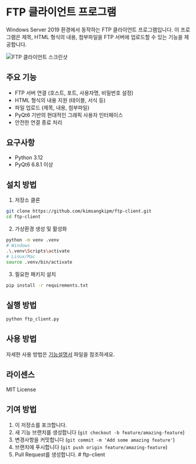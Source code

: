 # FTP 클라이언트 프로그램

Windows Server 2019 환경에서 동작하는 FTP 클라이언트 프로그램입니다. 이 프로그램은 제목, HTML 형식의 내용, 첨부파일을 FTP 서버에 업로드할 수 있는 기능을 제공합니다.

![FTP 클라이언트 스크린샷](screenshot.png)

## 주요 기능
- FTP 서버 연결 (호스트, 포트, 사용자명, 비밀번호 설정)
- HTML 형식의 내용 지원 (테이블, 서식 등)
- 파일 업로드 (제목, 내용, 첨부파일)
- PyQt6 기반의 현대적인 그래픽 사용자 인터페이스
- 안전한 연결 종료 처리

## 요구사항
- Python 3.12
- PyQt6 6.8.1 이상

## 설치 방법
1. 저장소 클론
```bash
git clone https://github.com/kimsangkipm/ftp-client.git
cd ftp-client
```

2. 가상환경 생성 및 활성화
```bash
python -m venv .venv
# Windows
.\.venv\Scripts\activate
# Linux/Mac
source .venv/bin/activate
```

3. 필요한 패키지 설치
```bash
pip install -r requirements.txt
```

## 실행 방법
```bash
python ftp_client.py
```

## 사용 방법
자세한 사용 방법은 [기능설명서](docs/기능설명서.md) 파일을 참조하세요.

## 라이센스
MIT License

## 기여 방법
1. 이 저장소를 포크합니다.
2. 새 기능 브랜치를 생성합니다 (`git checkout -b feature/amazing-feature`)
3. 변경사항을 커밋합니다 (`git commit -m 'Add some amazing feature'`)
4. 브랜치에 푸시합니다 (`git push origin feature/amazing-feature`)
5. Pull Request를 생성합니다. # ftp-client
